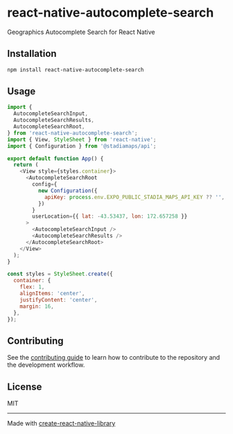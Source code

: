 # react-native-autocomplete-search

Geographics Autocomplete Search for React Native

## Installation

```sh
npm install react-native-autocomplete-search
```

## Usage


```js
import {
  AutocompleteSearchInput,
  AutocompleteSearchResults,
  AutocompleteSearchRoot,
} from 'react-native-autocomplete-search';
import { View, StyleSheet } from 'react-native';
import { Configuration } from '@stadiamaps/api';

export default function App() {
  return (
    <View style={styles.container}>
      <AutocompleteSearchRoot
        config={
          new Configuration({
            apiKey: process.env.EXPO_PUBLIC_STADIA_MAPS_API_KEY ?? '',
          })
        }
        userLocation={{ lat: -43.53437, lon: 172.657258 }}
      >
        <AutocompleteSearchInput />
        <AutocompleteSearchResults />
      </AutocompleteSearchRoot>
    </View>
  );
}

const styles = StyleSheet.create({
  container: {
    flex: 1,
    alignItems: 'center',
    justifyContent: 'center',
    margin: 16,
  },
});
```


## Contributing

See the [contributing guide](CONTRIBUTING.md) to learn how to contribute to the repository and the development workflow.

## License

MIT

---

Made with [create-react-native-library](https://github.com/callstack/react-native-builder-bob)
